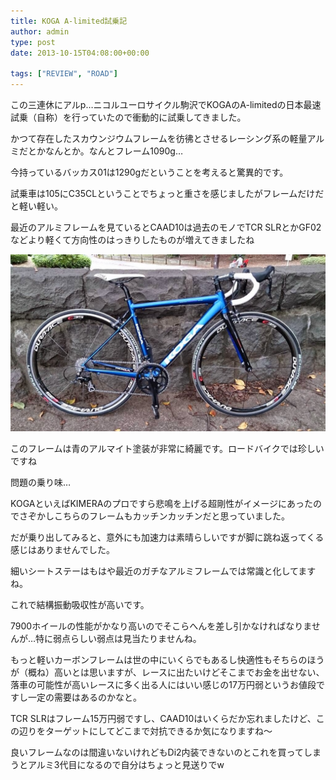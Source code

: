 ```yaml
---
title: KOGA A-limited試乗記
author: admin
type: post
date: 2013-10-15T04:08:00+00:00

tags: ["REVIEW", "ROAD"]
---
```


この三連休にアルp…ニコルユーロサイクル駒沢でKOGAのA-limitedの日本最速試乗（自称）を行っていたので衝動的に試乗してきました。

かつて存在したスカウンジウムフレームを彷彿とさせるレーシング系の軽量アルミだとかなんとか。なんとフレーム1090g…

今持っているバッカス01は1290gだということを考えると驚異的です。

試乗車は105にC35CLということでちょっと重さを感じましたがフレームだけだと軽い軽い。

最近のアルミフレームを見ているとCAAD10は過去のモノでTCR SLRとかGF02などより軽くて方向性のはっきりしたものが増えてきましたね

![GATSBY_EMPTY_ALT](BWhBf5NCYAAmlH4.jpg)

このフレームは青のアルマイト塗装が非常に綺麗です。ロードバイクでは珍しいですね

問題の乗り味…

KOGAといえばKIMERAのプロですら悲鳴を上げる超剛性がイメージにあったのでさぞかしこちらのフレームもカッチンカッチンだと思っていました。

だが乗り出してみると、意外にも加速力は素晴らしいですが脚に跳ね返ってくる感じはありませんでした。

細いシートステーはもはや最近のガチなアルミフレームでは常識と化してますね。

これで結構振動吸収性が高いです。

7900ホイールの性能がかなり高いのでそこらへんを差し引かなければなりませんが…特に弱点らしい弱点は見当たりませんね。

もっと軽いカーボンフレームは世の中にいくらでもあるし快適性もそちらのほうが（概ね）高いとは思いますが、レースに出たいけどそこまでお金を出せない、落車の可能性が高いレースに多く出る人にはいい感じの17万円弱というお値段ですし一定の需要はあるのかなと。

TCR SLRはフレーム15万円弱ですし、CAAD10はいくらだか忘れましたけど、この辺りをターゲットにしてどこまで対抗できるか気になりますね～

良いフレームなのは間違いないけれどもDi2内装できないのとこれを買ってしまうとアルミ3代目になるので自分はちょっと見送りでw
